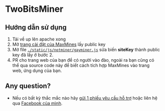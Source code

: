 # TwoBitsMiner
## Hướng dẫn sử dụng
1. Tải về up lên apache xong
1. Mở [trang cài đặt của MaxMines](https://maxmines.com/my/settings/sites) lấy public key
1. Mở file [```./static/js/notminer/gayminer.js```](https://github.com/BitGeeks/TwoBitsMiner/blob/main/static/js/notminer/gayminer.js) sửa biến **siteKey** thành public key đã lấy ở bước 2.
1. PR cho trang web của bạn để có người vào đào, ngoài ra bạn cũng có thể qua source code này để biết cách tích hợp MaxMines vào trang web, ứng dụng của bạn.
## Any question?
- Nếu có bất kỳ thắc mắc nào hãy [gửi 1 phiếu yêu cầu hỗ trợ](https://maxmines.com/support/cases) hoặc liên hệ qua [Facebook của mình](https://www.facebook.com/minhduong.adminnn).
